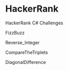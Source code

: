 # HackerRank
HackerRank C# Challenges

FizzBuzz

Reverse_Integer

CompareTheTriplets

DiagonalDifference

